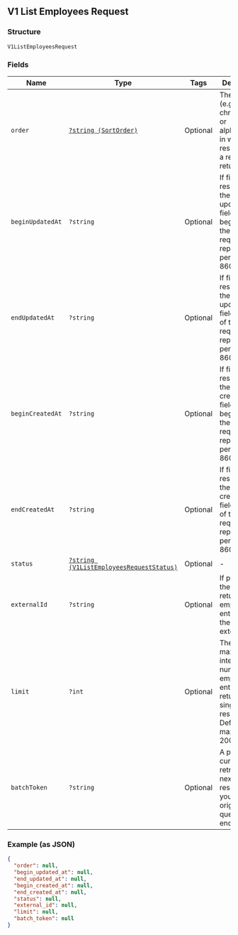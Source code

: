 ## V1 List Employees Request

### Structure

`V1ListEmployeesRequest`

### Fields

| Name | Type | Tags | Description |
|  --- | --- | --- | --- |
| `order` | [`?string (SortOrder)`](/doc/models/sort-order.md) | Optional | The order (e.g., chronological or alphabetical) in which results from a request are returned. |
| `beginUpdatedAt` | `?string` | Optional | If filtering results by their updated_at field, the beginning of the requested reporting period, in ISO 8601 format |
| `endUpdatedAt` | `?string` | Optional | If filtering results by there updated_at field, the end of the requested reporting period, in ISO 8601 format. |
| `beginCreatedAt` | `?string` | Optional | If filtering results by their created_at field, the beginning of the requested reporting period, in ISO 8601 format. |
| `endCreatedAt` | `?string` | Optional | If filtering results by their created_at field, the end of the requested reporting period, in ISO 8601 format. |
| `status` | [`?string (V1ListEmployeesRequestStatus)`](/doc/models/v1-list-employees-request-status.md) | Optional | -  |
| `externalId` | `?string` | Optional | If provided, the endpoint returns only employee entities with the specified external_id. |
| `limit` | `?int` | Optional | The maximum integer number of employee entities to return in a single response. Default 100, maximum 200. |
| `batchToken` | `?string` | Optional | A pagination cursor to retrieve the next set of results for your<br>original query to the endpoint. |

### Example (as JSON)

```json
{
  "order": null,
  "begin_updated_at": null,
  "end_updated_at": null,
  "begin_created_at": null,
  "end_created_at": null,
  "status": null,
  "external_id": null,
  "limit": null,
  "batch_token": null
}
```

